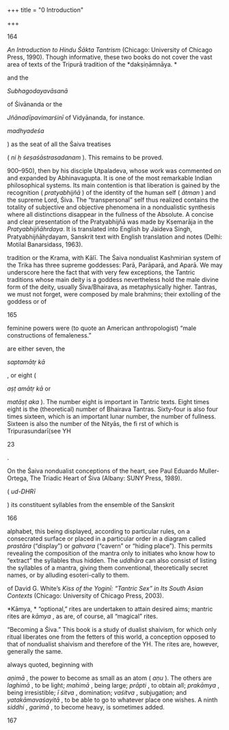 +++
title = "0 Introduction"

+++

 






[^4]: For the reader who might be surprised by the shift in Sanskrit terms from *i* to *ai* \( *Śiva* to *Śaiva* , *Tripura* to *Traipura* \), let us explain that in Sanskrit, the adjecti-val form of a verbal or nominal root is made by adding an *a* , hence *tri * \+ *a = trai*. 

[^5]: Though very often called “Mother,” the Hindu goddess in her various forms and names, is not a “mother-goddess.” She has no children \(or, at any rate, does not give birth to them normally\). Tripurasundarī has Bhairava as a consort but is not married to him. 



[^6]: There are *ardhanārī* , half-female, half-male images of this divine pair. 

[^7]: On this group of deities, see David Kinsley, Tantric Visions of the Divine: The Ten Mahāvidyās \(Berkeley: University of California Press, 1997\). 

[^8]: This observance consisted for the practitioner in wandering while carrying a skull-topped staff and an alms bowl fashioned of a human cranium. 



[^9]: The best description of the *āmnāya* system and, more generally, of the Śaiva traditions is that of Alexis Sanderson, “Śaivism and the Tantric Traditions,” in Stewart Sutherland et al., eds, *The World’s Religions* \(London: Routledge, 1981\), pp. 606–704. 

[^10]: On the *pīṭ has* , see note 22 of chapter 1 below. 

164



[^11]: This tradition has been studied by Douglas R. Brooks, notably in Auspicious Wisdom: The Texts and Traditions of Śrīvidyā, Śākta Tantrism in South India \(Albany: SUNY Press, 1992\). 

[^12]: There is Brooks’s study quoted above and also his *The Secret of the Three Cities. *

*An Introduction to Hindu Śākta Tantrism* \(Chicago: University of Chicago Press, 1990\). Though informative, these two books do not cover the vast area of texts of the Tripurā tradition of the *dakṣiṇāmnāya. * 

[^13]: Edited and translated by Arthur Avalon in the *Tantrik Texts* , fi rst published in 1922 \(reprint Madras: Ganesh & Co., 1953\). 

[^14]: The *Subhagodaya* 

and the 

*Subhagodayavāsanā* 

of Śivānanda or the 

*Jñānadīpavimarśinī* of Vidyānanda, for instance. 

[^15]: This was done by Pdt. V. V. Dvivedi in the introduction \(in Hindi\) of his edition of the YH. The hypothesis does not lack probability. Abhinavagupta mentions central India \( 

*madhyadeśa* 

\) as the seat of all the Śaiva treatises 

\( *ni ḥ śeṣaśāstrasadanam* \). This remains to be proved. 

[^16]: The Pratyabhijñā \(the “Recognition”\), one of the philosophical systems of Kashmirian nondualist shaivism, was propounded fi rst by Somānanda \(c. 

900–950\), then by his disciple Utpaladeva, whose work was commented on and expanded by Abhinavagupta. It is one of the most remarkable Indian philosophical systems. Its main contention is that liberation is gained by the recognition \( *pratyabhijñā* \) of the identity of the human self \( *ātman* \) and the supreme Lord, Śiva. The “transpersonal” self thus realized contains the totality of subjective and objective phenomena in a nondualistic synthesis where all distinctions disappear in the fullness of the Absolute. A concise and clear presentation of the Pratyabhijñā was made by Kṣemarāja in the *Pratyabhijñāhrdaya*. It is translated into English by Jaideva Singh, Pratyabhijñāhr̥dayam, Sanskrit text with English translation and notes \(Delhi: Motilal Banarsidass, 1963\). 

[^17]: It has not been translated into English. Bhāskararāya wrote a short and useful treatise on the *śrīvidyā* , the *Varivasyārahasya*. It was edited with an English translation in the Adyar Library Series, no. 28 \(1948\). I translated Amṛ tānanda’s *Dīpikā* together with the YH in *Le coeur de la Yoginī:* Yoginīhr̥daya *avec le com-mentaire* Dīpikā *d’Amṛ tānanda* \(Paris: Collège de France, 1994\) 18. A typical, though extreme, case of this is Pāṇini’s Sanskrit grammar, the *Aṣṭ ādhyāy* , which is entirely cryptic. Its fi rst sutra is: *vṛ ddhirādaic*. .. 

[^19]: On these two forms, see below. 

[^20]: Other Śaiva traditions have a goddess as their main deity, such as the Kubjikā 

tradition or the Krama, with Kālī. The Śaiva nondualist Kashmirian system of the Trika has three supreme goddesses: Parā, Parāparā, and Aparā. We may underscore here the fact that with very few exceptions, the Tantric traditions whose main deity is a goddess nevertheless hold the male divine form of the deity, usually Śiva/Bhairava, as metaphysically higher. Tantras, we must not forget, were composed by male brahmins; their extolling of the goddess or of 



165

feminine powers were \(to quote an American anthropologist\) “male constructions of femaleness.” 

[^21]: The *mātṛ kās* 

are either seven, the 

*saptamātṛ kā* 

, or eight \( 

*aṣṭ amātṛ kā* or 

*matāṣṭ aka* \). The number eight is important in Tantric texts. Eight times eight is the \(theoretical\) number of Bhairava Tantras. Sixty-four is also four times sixteen, which is an important lunar number, the number of fullness. Sixteen is also the number of the Nityās, the fi rst of which is Tripurasundarī\(see YH 

[^3]:113\); and the name of the VM/NṣĀ, *Nityāṣo ḍ aśikārṇava* , means “The Ocean of the Sixteen Nityās.” 

[^22]: A *crore* \( *ko ṭ i* \) is ten million. 



23 



. 

On the Śaiva nondualist conceptions of the heart, see Paul Eduardo Muller-Ortega, The Triadic Heart of Śiva \(Albany: SUNY Press, 1989\). 

[^24]: But a light that is consciousness, a conscious light. 

[^25]: We say “manifested” rather than “created,” for in a nondualist system, the deity does not create outwardly the world; she manifests, causes to appear outwardly \(though in herself\), the cosmos, which is in seed in herself. There is no *fi at* taking place at the beginning of time; creation as manifestation is being eternally, perpetually manifested by the godhead who pervades and animates it—otherwise, it would disappear. 

[^26]: Indian philosophical systems, like the classical Western \(Greek\) philosophies, are not abstract theoretical constructions but ways of life, traditions to live by. 

[^27]: *Bhāvanā* is a very important practice in the universe of Tantra. The term is derived from the causative form of the Sanskrit verbal root *BHU* , to cause to exist \( *bhāvyate* \). It designates a practice consisting of evoking mentally the image of a deity with the same precision as a concrete image or creating, by calling it intensely to mind, any image, vision, or thought, thus identifying the meditating person with the subject or theme being meditated. It diff ers from *dhyāna* in its intensity and identifying power and in the fact that it creates its object, which is not necessarily the case in *dhyāna*. Its role is fundamental in Tantric mental practices, spiritual life, and ritual. As is well known, in Tantrism, *dhyāna* designates meditation but also, and more important, the mental visualization of a deity as described in stanzas of ritual manuals called *dhyānaślokas. * 

[^28]: *Uccāra* is an utterance of a mantra that is both an enunciation and an upward thrust of the phonic subtle sound, the *nāda* , of the mantra in the body of the mantrin. This ascending phonic movement is often associated with the ascent of *kuṇḍ alinī* along the *suṣumnā* ; it is more a yogic practice than a verbal enunciation. This is, notably, the case of the *japa* of the *śrīvidyā* described in the third chapter \( *śl*. 169–188\) of the YH. 

[^29]: On the levels of *vāc* , see chapter 2, *śl. * 63, and n. 25 ad loc. 

[^30]: See the commentary and notes to *śl*. 1.57. 

[^31]: The *uddhāra* of a mantra is the ritual procedure by which one “extracts” 

\( *ud-DHRī* 

\) its constituent syllables from the ensemble of the Sanskrit 

166



alphabet, this being displayed, according to particular rules, on a consecrated surface or placed in a particular order in a diagram called *prastāra* \(“display”\) or *gahvara* \(“cavern” or “hiding place”\). This permits revealing the composition of the mantra only to initiates who know how to “extract” the syllables thus hidden. The *uddhāra* can also consist of listing the syllables of a mantra, giving them conventional, theoretically secret names, or by alluding esoteri-cally to them. 

[^32]: There are, in fact, various other forms, made of three clusters but of varying length, quoted notably in Purṇānanda’s *Śrītattvacintāmaṇi*. 

[^33]: On this important term, see YH 1.67 and its commentary. 

[^34]: The basic work on the *kāmakalā* is Puṇyānanda’s *Kāmakalāvilāsa* , which was edited and translated by Arthur Avalon in 1922 \(reprint Madras: Ganesh & Co., 1953\). A careful and interesting study of this diagram is found in chapter 4 

of David G. White’s *Kiss of the Yoginī: “Tantric Sex” in Its South Asian Contexts* \(Chicago: University of Chicago Press, 2003\). 

[^35]: *Nirīkṣaṇa* , also called *dṛṣṭ ipāta* \(“the casting of a glance”\), as a means to infl uence, harm, or else help spiritually, plays an important role in Indian religious or magic practice. The compassionate glance of the guru helps his disciple. 

[^36]: Hindu rites are traditionally divided into three classes. *Nitya* , “regular,” are daily and mandatory rites; their performance does not bring any merit, but not to perform them is a fault. The *naimittika* , “occasional,” rites are obligatory but are to be performed on particular prescribed occasions; they bring merit. 

*Kāmya, * “optional,” rites are undertaken to attain desired aims; mantric rites are *kāmya* , as are, of course, all “magical” rites. 

[^37]: On the practice and spirit of the Tantric Śaiva worship, see Richard H. Davis, Ritual in an Oscillating Universe: Worshipping Śiva in Medieval India \(Princeton, N.J.: Princeton University Press\), especially the chapter titled 

“Becoming a Śiva.” This book is a study of dualist shaivism, for which only ritual liberates one from the fetters of this world, a conception opposed to that of nondualist shaivism and therefore of the YH. The rites are, however, generally the same. 

[^38]: It is mentioned by Abhinavagupta in the *Tantrāloka* and in Tantras of the Kubjikāmata. 

[^39]: There are traditionally eight main *siddhis* 

always quoted, beginning with 

*aṇimā* , the power to become as small as an atom \( *aṇu* \). The others are *laghimā* , to be light; *mahimā* , being large; *prāpti* , to obtain all; *prakāmya* , being irresistible; *ī śitva* , domination; *vaśitva* , subjugation; and *yatakāmavaśayitā* , to be able to go to whatever place one wishes. A ninth *siddhi* , *garimā* , to become heavy, is sometimes added. 

[^40]: On this center of the yogic body, situated twelve fi nger-breadths above the head, see chapter 3.49. 

[^41]: See note 17 above. 



167
